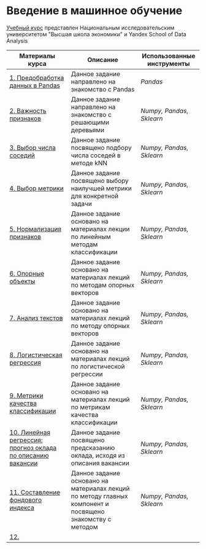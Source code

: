 # Введение в машинное обучение

[Учебный курс](https://www.coursera.org/learn/vvedenie-mashinnoe-obuchenie/home/welcome) представлен Национальным исследовательским университетом "Высшая школа экономики" и Yandex School of Data Analysis

| **Материалы курса**                                                                                                                                           | **Описание**                                                  |**Использованные инструменты**|
|---------------------------------------------------------------------------------------------------------------------------------------------------------------|---------------------------------------------------------------|------|
| [1. Предобработка данных в Pandas](https://github.com/EvgeniiMileshin/Coursera_vvedenie_mashinnoe_obuchenie/tree/main/01_Предобработка%20данных%20в%20Pandas) | Данное задание направлено на знакомство с Pandas              |*Pandas*|
| [2. Важность признаков](https://github.com/EvgeniiMileshin/Coursera_vvedenie_mashinnoe_obuchenie/tree/main/02_Важность%20признаков)                           | Данное задание направлено на знакомство c решающими деревьями |*Numpy, Pandas, Sklearn*|
| [3. Выбор числа соседий](https://github.com/EvgeniiMileshin/Coursera_vvedenie_mashinnoe_obuchenie/tree/main/03_Выбор%20числа%20соседей)                       | Данное задание посвящено подбору числа соседей в методе kNN   | *Numpy, Pandas, Sklearn*|
|[4. Выбор метрики](https://github.com/EvgeniiMileshin/Coursera_vvedenie_mashinnoe_obuchenie/tree/main/04_Выбор%20метрики)|Данное задание посвящено выбору наилучшей метрики для конкретной задачи|*Numpy, Pandas, Sklearn*|
|[5. Нормализация признаков](https://github.com/EvgeniiMileshin/Coursera_vvedenie_mashinnoe_obuchenie/tree/main/05_Нормализация%20признаков)|Данное задание основано на материалах лекции по линейным методам классификации|*Numpy, Pandas, Sklearn*|
|[6. Опорные объекты](https://github.com/EvgeniiMileshin/Coursera_vvedenie_mashinnoe_obuchenie/tree/main/06_Опорные%20объекты)|Данное задание основано на материалах лекций по методам опорных векторов|*Numpy, Pandas, Sklearn*|
|[7. Анализ текстов](https://github.com/EvgeniiMileshin/Coursera_vvedenie_mashinnoe_obuchenie/tree/main/07_Анализ%20текстовhttps://github.com/EvgeniiMileshin/Coursera_vvedenie_mashinnoe_obuchenie/tree/main/07_Анализ%20текстов)|Данное задание основано на материалах лекций по методу опорных векторов|*Numpy, Pandas, Sklearn*|
|[8. Логистическая регрессия](https://github.com/EvgeniiMileshin/Coursera_vvedenie_mashinnoe_obuchenie/tree/main/08_Логистическая%20регрессия)|Данное задание основано на материалах лекций по логистической регрессии|*Numpy, Pandas, Sklearn*|
|[9. Метрики качества классификации](https://github.com/EvgeniiMileshin/Coursera_vvedenie_mashinnoe_obuchenie/tree/main/09_Метрики%20качества%20классификации)|Данное задание основано на материалах лекций по метрикам качества классификации|*Numpy, Pandas, Sklearn*|
|[10. Линейная регрессия: прогноз оклада по описанию вакансии](https://github.com/EvgeniiMileshin/Coursera_vvedenie_mashinnoe_obuchenie/tree/main/10_Линейная%20регрессия)|Данное задание посвящено предсказанию оклада, исходя из описания вакансии|*Numpy, Pandas, Sklearn*|
|[11. Составление фондового индекса](https://github.com/EvgeniiMileshin/Coursera_vvedenie_mashinnoe_obuchenie/tree/main/11_Составление%20фондового%20индекса)|Данное задание основано на материалах лекций по методу главных компонент и посвящено знакомству с методом|*Numpy, Pandas, Sklearn*|
|[12. ]()|
